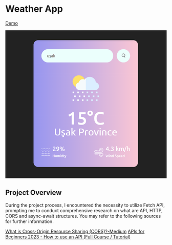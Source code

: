 # Weather App
[Demo](https://ummahanakcanweatherapp.netlify.app/)

![image](weather-app.png)

## Project Overview
 During the project process, I encountered the necessity to utilize Fetch API, prompting me to conduct comprehensive research on what are API, HTTP, CORS  and async-await structures. You may refer to the following sources for further information.

 [What is Cross-Origin Resource Sharing (CORS)?-Medium](edium.com/@techworldwithmilan/what-is-cross-origin-resource-sharing-cors-c714ef6b40f6)
[APIs for Beginners 2023 - How to use an API (Full Course / Tutorial)](https://www.youtube.com/watch?v=WXsD0ZgxjRw&ab_channel=freeCodeCamp.org)
